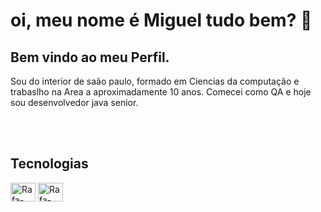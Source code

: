 <div>
    <h1>oi, meu nome é Miguel tudo bem?  👋 </h1>
    <h2>Bem vindo ao meu Perfil.</h2>
    <p> 
      Sou do interior de saão paulo, formado em Ciencias da computação e trabaslho na Area a aproximadamente 10 anos. Comecei como QA e hoje sou desenvolvedor java senior.
    </p>
</div>
<br>

<div style="display: inline_block"><br>
    <h2>Tecnologias</h2>
  <img align="center" alt="Rafa-MySQL" height="30" width="40" src="https://cdn.jsdelivr.net/gh/devicons/devicon/icons/mysql/mysql-original-wordmark.svg">
  <img align="center" alt="Rafa-MongoDB" height="30" width="40" src="https://www.pngall.com/wp-content/uploads/13/Mongodb-PNG-Image-HD.png">
</div>
<br>
<br>
